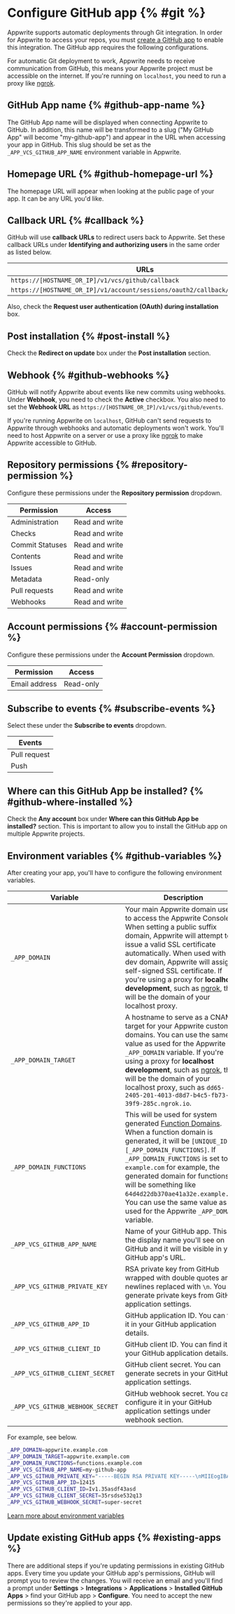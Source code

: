 # Configure GitHub app {% #git %}

Appwrite supports automatic deployments through Git integration. In order for Appwrite to access your repos, you must [create a GitHub app](https://docs.github.com/en/apps/creating-github-apps/about-creating-github-apps/about-creating-github-apps) to enable this integration. The GitHub app requires the following configurations.

For automatic Git deployment to work, Appwrite needs to receive communication from GitHub, this means your Appwrite project must be accessible on the internet. If you're running on `localhost`, you need to run a proxy like [ngrok](https://ngrok.com/).

## GitHub App name {% #github-app-name %}

The GitHub App name will be displayed when connecting Appwrite to GitHub. In addition, this name will be transformed to a slug ("My GitHub App" will become "my-github-app") and appear in the URL when accessing your app in GitHub. This slug should be set as the `_APP_VCS_GITHUB_APP_NAME` environment variable in Appwrite.

## Homepage URL {% #github-homepage-url %}

The homepage URL will appear when looking at the public page of your app. It can be any URL you'd like.

## Callback URL {% #callback %}

GitHub will use **callback URLs** to redirect users back to Appwrite. Set these callback URLs under **Identifying and authorizing users** in the same order as listed below.

| URLs                                                                          |
| ----------------------------------------------------------------------------- |
| `https://[HOSTNAME_OR_IP]/v1/vcs/github/callback`                             |
| `https://[HOSTNAME_OR_IP]/v1/account/sessions/oauth2/callback/github/console` |

Also, check the **Request user authentication (OAuth) during installation** box.

## Post installation {% #post-install %}

Check the **Redirect on update** box under the **Post installation** section.

## Webhook {% #github-webhooks %}

GitHub will notify Appwrite about events like new commits using webhooks. Under **Webhook**, you need to check the **Active** checkbox. You also need to set the **Webhook URL** as `https://[HOSTNAME_OR_IP]/v1/vcs/github/events`.

If you're running Appwrite on `localhost`, GitHub can't send requests to Appwrite through webhooks and automatic deployments won't work. You'll need to host Appwrite on a server or use a proxy like [ngrok](https://ngrok.com/) to make Appwrite accessible to GitHub.

## Repository permissions {% #repository-permission %}

Configure these permissions under the **Repository permission** dropdown.

| Permission      | Access         |
| --------------- | -------------- |
| Administration  | Read and write |
| Checks          | Read and write |
| Commit Statuses | Read and write |
| Contents        | Read and write |
| Issues          | Read and write |
| Metadata        | Read-only      |
| Pull requests   | Read and write |
| Webhooks        | Read and write |

## Account permissions {% #account-permission %}

Configure these permissions under the **Account Permission** dropdown.

| Permission    | Access    |
| ------------- | --------- |
| Email address | Read-only |

## Subscribe to events {% #subscribe-events %}

Select these under the **Subscribe to events** dropdown.

| Events       |
| ------------ |
| Pull request |
| Push         |

## Where can this GitHub App be installed? {% #github-where-installed %}

Check the **Any account** box under **Where can this GitHub App be installed?** section. This is important to allow you to install the GitHub app on multiple Appwrite projects.

## Environment variables {% #github-variables %}

After creating your app, you'll have to configure the following environment variables.

| Variable                         | Description                                                                                                                                                                                                                                                                                                                                                                                                                   |
| -------------------------------- | ----------------------------------------------------------------------------------------------------------------------------------------------------------------------------------------------------------------------------------------------------------------------------------------------------------------------------------------------------------------------------------------------------------------------------- |
| `_APP_DOMAIN`                    | Your main Appwrite domain used to access the Appwrite Console. When setting a public suffix domain, Appwrite will attempt to issue a valid SSL certificate automatically. When used with a dev domain, Appwrite will assign a self-signed SSL certificate. If you're using a proxy for **localhost development**, such as [ngrok](https://ngrok.com/), this will be the domain of your localhost proxy.                       |
| `_APP_DOMAIN_TARGET`             | A hostname to serve as a CNAME target for your Appwrite custom domains. You can use the same value as used for the Appwrite `_APP_DOMAIN` variable. If you're using a proxy for **localhost development**, such as [ngrok](https://ngrok.com/), this will be the domain of your localhost proxy, such as `dd65-2405-201-4013-d8d7-b4c5-fb73-39f9-285c.ngrok.io`.                                                              |
| `_APP_DOMAIN_FUNCTIONS`          | This will be used for system generated [Function Domains](/docs/products/functions/domains). When a function domain is generated, it will be `[UNIQUE_ID].[_APP_DOMAIN_FUNCTIONS]`. If `_APP_DOMAIN_FUNCTIONS` is set to `example.com` for example, the generated domain for functions will be something like `64d4d22db370ae41a32e.example.com`. You can use the same value as used for the Appwrite `_APP_DOMAIN` variable. |
| `_APP_VCS_GITHUB_APP_NAME`       | Name of your GitHub app. This is the display name you'll see on GitHub and it will be visible in your GitHub app's URL.                                                                                                                                                                                                                                                                                                       |
| `_APP_VCS_GITHUB_PRIVATE_KEY`    | RSA private key from GitHub wrapped with double quotes and newlines replaced with `\n`. You can generate private keys from GitHub application settings.                                                                                                                                                                                                                                                                       |
| `_APP_VCS_GITHUB_APP_ID`         | GitHub application ID. You can find it in your GitHub application details.                                                                                                                                                                                                                                                                                                                                                    |
| `_APP_VCS_GITHUB_CLIENT_ID`      | GitHub client ID. You can find it in your GitHub application details.                                                                                                                                                                                                                                                                                                                                                         |
| `_APP_VCS_GITHUB_CLIENT_SECRET`  | GitHub client secret. You can generate secrets in your GitHub application settings.                                                                                                                                                                                                                                                                                                                                           |
| `_APP_VCS_GITHUB_WEBHOOK_SECRET` | GitHub webhook secret. You can configure it in your GitHub application settings under webhook section.                                                                                                                                                                                                                                                                                                                        |

For example, see below.

```bash
_APP_DOMAIN=appwrite.example.com
_APP_DOMAIN_TARGET=appwrite.example.com
_APP_DOMAIN_FUNCTIONS=functions.example.com
_APP_VCS_GITHUB_APP_NAME=my-github-app
_APP_VCS_GITHUB_PRIVATE_KEY="-----BEGIN RSA PRIVATE KEY-----\nMIIEogIBAAKCAQEAuT8f3lo/X83hfvb0ZN/KD2pl86o/jl3ywKrkj/PQZBmtEv/z\nIugE//sfFoHWc4cizkcji+n3FNU+GEdvMioKuJlPBqPTY8hAbVn7R0geZLpDV/rs\n[...]\n-----END RSA PRIVATE KEY-----"
_APP_VCS_GITHUB_APP_ID=12415
_APP_VCS_GITHUB_CLIENT_ID=Iv1.35asdf43asd
_APP_VCS_GITHUB_CLIENT_SECRET=35rsdse532q13
_APP_VCS_GITHUB_WEBHOOK_SECRET=super-secret
```

[Learn more about environment variables](/docs/advanced/self-hosting/environment-variables)

## Update existing GitHub apps {% #existing-apps %}

There are additional steps if you're updating permissions in existing GitHub apps.
Every time you update your GitHub app's permissions, GitHub will prompt you to review the changes.
You will receive an email and you'll find a prompt under **Settings** > **Integrations** > **Applications** > **Installed GitHub Apps** > find your GitHub app > **Configure**.
You need to accept the new permissions so they're applied to your app.
